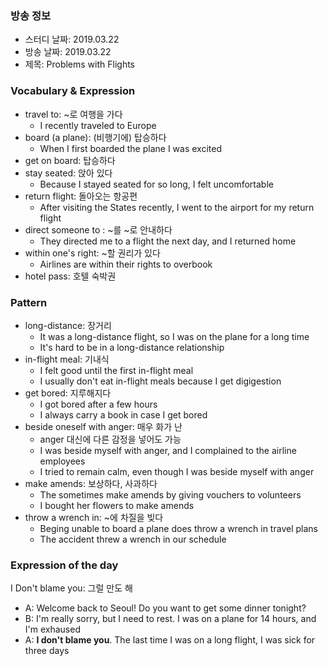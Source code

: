 ### 방송 정보
- 스터디 날짜: 2019.03.22
- 방송 날짜: 2019.03.22
- 제목: Problems with Flights

### Vocabulary & Expression
- travel to: ~로 여행을 가다
   - I recently traveled to Europe
- board (a plane): (비행기에) 탑승하다
   - When I first boarded the plane I was excited
- get on board: 탑승하다
- stay seated: 앉아 있다
   - Because I stayed seated for so long, I felt uncomfortable
- return flight: 돌아오는 항공편
   - After visiting the States recently, I went to the airport for my return flight
- direct someone to : ~를 ~로 안내하다
   - They directed me to a flight the next day, and I returned home
- within one's right: ~할 권리가 있다
   - Airlines are within their rights to overbook
- hotel pass: 호텔 숙박권


### Pattern 
- long-distance: 장거리
   - It was a long-distance flight, so I was on the plane for a long time
   - It's hard to be in a long-distance relationship
- in-flight meal: 기내식
   - I felt good until the first in-flight meal
   - I usually don't eat in-flight meals because I get digigestion
- get bored: 지루해지다
   - I got bored after a few hours
   - I always carry a book in case I get bored
- beside oneself with anger: 매우 화가 난
   - anger 대신에 다른 감정을 넣어도 가능
   - I was beside myself with anger, and I complained to the airline employees
   - I tried to remain calm, even though I was beside myself with anger
- make amends: 보상하다, 사과하다
   - The sometimes make amends by giving vouchers to volunteers
   - I bought her flowers to make amends
- throw a wrench in: ~에 차질을 빚다
   - Beging unable to board a plane does throw a wrench in travel plans
   - The accident threw a wrench in our schedule

### Expression of the day 
I Don't blame you: 그럴 만도 해

- A: Welcome back to Seoul! Do you want to get some dinner tonight?
- B: I'm really sorry, but I need to rest. I was on a plane for 14 hours, and I'm exhaused
- A: **I don't blame you**. The last time I was on a long flight, I was sick for three days

